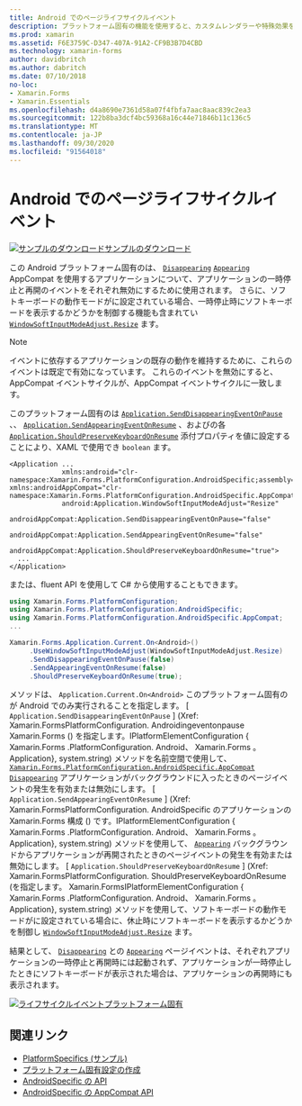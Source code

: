 ```yaml
---
title: Android でのページライフサイクルイベント
description: プラットフォーム固有の機能を使用すると、カスタムレンダラーや特殊効果を実装することなく、特定のプラットフォームでのみ使用できる機能を使用できます。 この記事では、アプリケーションの一時停止と再開におけるページイベントの消失と表示を無効にする、Android プラットフォーム固有のを使用する方法について説明します。
ms.prod: xamarin
ms.assetid: F6E3759C-D347-407A-91A2-CF9B3B7D4CBD
ms.technology: xamarin-forms
author: davidbritch
ms.author: dabritch
ms.date: 07/10/2018
no-loc:
- Xamarin.Forms
- Xamarin.Essentials
ms.openlocfilehash: d4a8690e7361d58a07f4fbfa7aac8aac839c2ea3
ms.sourcegitcommit: 122b8ba3dcf4bc59368a16c44e71846b11c136c5
ms.translationtype: MT
ms.contentlocale: ja-JP
ms.lasthandoff: 09/30/2020
ms.locfileid: "91564018"
---
```

# <a name="page-lifecycle-events-on-android"></a>Android でのページライフサイクルイベント

[![サンプルのダウンロード](~/media/shared/download.png)サンプルのダウンロード](https://docs.microsoft.com/samples/xamarin/xamarin-forms-samples/userinterface-platformspecifics)

この Android プラットフォーム固有のは、 [`Disappearing`](xref:Xamarin.Forms.Page.Appearing) [`Appearing`](xref:Xamarin.Forms.Page.Appearing) AppCompat を使用するアプリケーションについて、アプリケーションの一時停止と再開のイベントをそれぞれ無効にするために使用されます。 さらに、ソフトキーボードの動作モードがに設定されている場合、一時停止時にソフトキーボードを表示するかどうかを制御する機能も含まれてい [`WindowSoftInputModeAdjust.Resize`](xref:Xamarin.Forms.PlatformConfiguration.AndroidSpecific.WindowSoftInputModeAdjust.Resize) ます。

> [!NOTE]
> イベントに依存するアプリケーションの既存の動作を維持するために、これらのイベントは既定で有効になっています。 これらのイベントを無効にすると、AppCompat イベントサイクルが、AppCompat イベントサイクルに一致します。

このプラットフォーム固有のは [`Application.SendDisappearingEventOnPause`](xref:Xamarin.Forms.PlatformConfiguration.AndroidSpecific.AppCompat.Application.SendDisappearingEventOnPauseProperty) 、、 [`Application.SendAppearingEventOnResume`](xref:Xamarin.Forms.PlatformConfiguration.AndroidSpecific.AppCompat.Application.SendAppearingEventOnResumeProperty) 、およびの各 [`Application.ShouldPreserveKeyboardOnResume`](xref:Xamarin.Forms.PlatformConfiguration.AndroidSpecific.AppCompat.Application.ShouldPreserveKeyboardOnResumeProperty) 添付プロパティを値に設定することにより、XAML で使用でき `boolean` ます。

```xaml
<Application ...
             xmlns:android="clr-namespace:Xamarin.Forms.PlatformConfiguration.AndroidSpecific;assembly=Xamarin.Forms.Core"             xmlns:androidAppCompat="clr-namespace:Xamarin.Forms.PlatformConfiguration.AndroidSpecific.AppCompat;assembly=Xamarin.Forms.Core"
             android:Application.WindowSoftInputModeAdjust="Resize"
             androidAppCompat:Application.SendDisappearingEventOnPause="false"
             androidAppCompat:Application.SendAppearingEventOnResume="false"
             androidAppCompat:Application.ShouldPreserveKeyboardOnResume="true">
  ...
</Application>
```

または、fluent API を使用して C# から使用することもできます。

```csharp
using Xamarin.Forms.PlatformConfiguration;
using Xamarin.Forms.PlatformConfiguration.AndroidSpecific;
using Xamarin.Forms.PlatformConfiguration.AndroidSpecific.AppCompat;
...

Xamarin.Forms.Application.Current.On<Android>()
     .UseWindowSoftInputModeAdjust(WindowSoftInputModeAdjust.Resize)
     .SendDisappearingEventOnPause(false)
     .SendAppearingEventOnResume(false)
     .ShouldPreserveKeyboardOnResume(true);
```

メソッドは、 `Application.Current.On<Android>` このプラットフォーム固有のが Android でのみ実行されることを指定します。 [ `Application.SendDisappearingEventOnPause` ] (Xref: Xamarin.FormsPlatformConfiguration. Androidingeventonpause Xamarin.Forms () を指定します。IPlatformElementConfiguration { Xamarin.Forms .PlatformConfiguration. Android、 Xamarin.Forms 。Application}, system.string) メソッドを名前空間で使用して、 [`Xamarin.Forms.PlatformConfiguration.AndroidSpecific.AppCompat`](xref:Xamarin.Forms.PlatformConfiguration.AndroidSpecific.AppCompat) [`Disappearing`](xref:Xamarin.Forms.Page.Appearing) アプリケーションがバックグラウンドに入ったときのページイベントの発生を有効または無効にします。 [ `Application.SendAppearingEventOnResume` ] (Xref: Xamarin.FormsPlatformConfiguration. AndroidSpecific のアプリケーションの Xamarin.Forms 構成 () です。IPlatformElementConfiguration { Xamarin.Forms .PlatformConfiguration. Android、 Xamarin.Forms 。Application}, system.string) メソッドを使用して、 [`Appearing`](xref:Xamarin.Forms.Page.Appearing) バックグラウンドからアプリケーションが再開されたときのページイベントの発生を有効または無効にします。 [ `Application.ShouldPreserveKeyboardOnResume` ] (Xref: Xamarin.FormsPlatformConfiguration. ShouldPreserveKeyboardOnResume (を指定します。 Xamarin.FormsIPlatformElementConfiguration { Xamarin.Forms .PlatformConfiguration. Android、 Xamarin.Forms 。Application}, system.string) メソッドを使用して、ソフトキーボードの動作モードがに設定されている場合に、休止時にソフトキーボードを表示するかどうかを制御し [`WindowSoftInputModeAdjust.Resize`](xref:Xamarin.Forms.PlatformConfiguration.AndroidSpecific.WindowSoftInputModeAdjust.Resize) ます。

結果として、 [`Disappearing`](xref:Xamarin.Forms.Page.Appearing) との [`Appearing`](xref:Xamarin.Forms.Page.Appearing) ページイベントは、それぞれアプリケーションの一時停止と再開時には起動されず、アプリケーションが一時停止したときにソフトキーボードが表示された場合は、アプリケーションの再開時にも表示されます。

[![ライフサイクルイベントプラットフォーム固有](page-lifecycle-events-images/keyboard-on-resume.png)](page-lifecycle-events-images/keyboard-on-resume-large.png#lightbox "ライフサイクルイベントプラットフォーム固有")

## <a name="related-links"></a>関連リンク

- [PlatformSpecifics (サンプル)](/samples/xamarin/xamarin-forms-samples/userinterface-platformspecifics)
- [プラットフォーム固有設定の作成](~/xamarin-forms/platform/platform-specifics/index.md#creating-platform-specifics)
- [AndroidSpecific の API](xref:Xamarin.Forms.PlatformConfiguration.AndroidSpecific)
- [AndroidSpecific の AppCompat API](xref:Xamarin.Forms.PlatformConfiguration.AndroidSpecific.AppCompat)